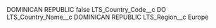 <?xml version="1.0" encoding="UTF-8"?>
<CustomMetadata xmlns="http://soap.sforce.com/2006/04/metadata" xmlns:xsi="http://www.w3.org/2001/XMLSchema-instance" xmlns:xsd="http://www.w3.org/2001/XMLSchema">
    <label>DOMINICAN REPUBLIC</label>
    <protected>false</protected>
    <values>
        <field>LTS_Country_Code__c</field>
        <value xsi:type="xsd:string">DO</value>
    </values>
    <values>
        <field>LTS_Country_Name__c</field>
        <value xsi:type="xsd:string">DOMINICAN REPUBLIC</value>
    </values>
    <values>
        <field>LTS_Region__c</field>
        <value xsi:type="xsd:string">Europe</value>
    </values>
</CustomMetadata>

